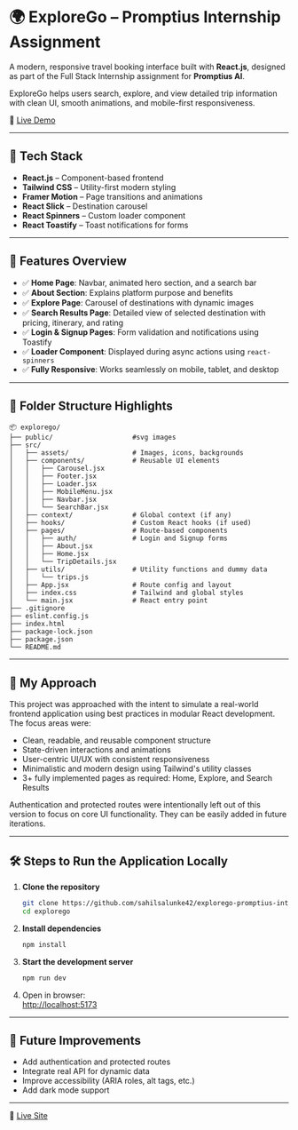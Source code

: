 # 🌍 ExploreGo – Promptius Internship Assignment

A modern, responsive travel booking interface built with **React.js**, designed as part of the Full Stack Internship assignment for **Promptius AI**.

ExploreGo helps users search, explore, and view detailed trip information with clean UI, smooth animations, and mobile-first responsiveness.

🔗 [Live Demo](https://explorego-promptius-internship.vercel.app/)

---

## 🚀 Tech Stack

- **React.js** – Component-based frontend
- **Tailwind CSS** – Utility-first modern styling
- **Framer Motion** – Page transitions and animations
- **React Slick** – Destination carousel
- **React Spinners** – Custom loader component
- **React Toastify** – Toast notifications for forms

---

## 📸 Features Overview

- ✅ **Home Page**: Navbar, animated hero section, and a search bar  
- ✅ **About Section**: Explains platform purpose and benefits  
- ✅ **Explore Page**: Carousel of destinations with dynamic images  
- ✅ **Search Results Page**: Detailed view of selected destination with pricing, itinerary, and rating  
- ✅ **Login & Signup Pages**: Form validation and notifications using Toastify  
- ✅ **Loader Component**: Displayed during async actions using `react-spinners`  
- ✅ **Fully Responsive**: Works seamlessly on mobile, tablet, and desktop  

---

## 📂 Folder Structure Highlights

```
📦 explorego/
├── public/                    #svg images
├── src/
│   ├── assets/                # Images, icons, backgrounds
│   ├── components/            # Reusable UI elements
│   │   ├── Carousel.jsx
│   │   ├── Footer.jsx
│   │   ├── Loader.jsx
│   │   ├── MobileMenu.jsx
│   │   ├── Navbar.jsx
│   │   └── SearchBar.jsx
│   ├── context/               # Global context (if any)
│   ├── hooks/                 # Custom React hooks (if used)
│   ├── pages/                 # Route-based components
│   │   ├── auth/              # Login and Signup forms
│   │   ├── About.jsx
│   │   ├── Home.jsx
│   │   └── TripDetails.jsx
│   ├── utils/                 # Utility functions and dummy data
│   │   └── trips.js
│   ├── App.jsx                # Route config and layout
│   ├── index.css              # Tailwind and global styles
│   └── main.jsx               # React entry point
├── .gitignore
├── eslint.config.js
├── index.html
├── package-lock.json
├── package.json
└── README.md

```

---

## 🧠 My Approach

This project was approached with the intent to simulate a real-world frontend application using best practices in modular React development. The focus areas were:

- Clean, readable, and reusable component structure  
- State-driven interactions and animations  
- User-centric UI/UX with consistent responsiveness  
- Minimalistic and modern design using Tailwind's utility classes  
- 3+ fully implemented pages as required: Home, Explore, and Search Results  

Authentication and protected routes were intentionally left out of this version to focus on core UI functionality. They can be easily added in future iterations.

---

## 🛠️ Steps to Run the Application Locally

1. **Clone the repository**
   ```bash
   git clone https://github.com/sahilsalunke42/explorego-promptius-internship.git
   cd explorego
   ```

2. **Install dependencies**
   ```bash
   npm install
   ```

3. **Start the development server**
   ```bash
   npm run dev
   ```

4. Open in browser:  
   [http://localhost:5173](http://localhost:5173)

---

## 📝 Future Improvements

- Add authentication and protected routes  
- Integrate real API for dynamic data  
- Improve accessibility (ARIA roles, alt tags, etc.)  
- Add dark mode support  

---

🔗 [Live Site](https://explorego-promptius-internship.vercel.app/)
